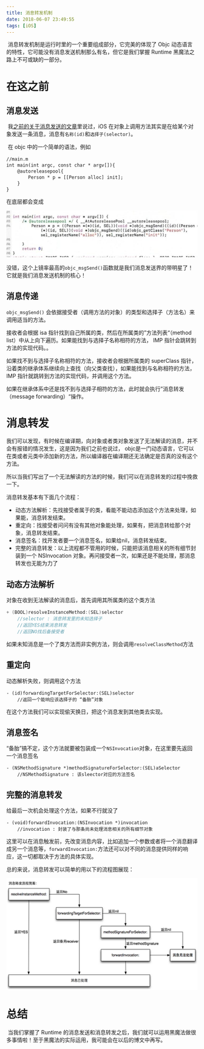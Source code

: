 ```yaml
---
title: 消息转发机制
date: 2018-06-07 23:49:55
tags: [iOS]
---
```


​	消息转发机制是运行时里的一个重要组成部分，它完美的体现了 Objc 动态语言的特性，它可能没有消息发送机制那么有名，但它是我们掌握 Runtime 黑魔法之路上不可或缺的一部分。

<!-- more -->

# 在这之前

## 消息发送	

​	我[之前的关于消息发送的文章](http://luoyangcan.github.io/2017/09/02/AboutRuntime/)里说过，iOS 在对象上调用方法其实是在给某个对象发送一条消息，消息有`名称(id)`和`选择子(selector)`。

​	在 objc 中的一个简单的语法，例如

```objc
//main.m
int main(int argc, const char * argv[]){
    @autoreleasepool{
        Person * p = [[Person alloc] init];
    }
}
```

在底层都会变成

![底层](/img/objc_msgsend.jpg)

没错，这个上镜率最高的`objc_msgSend()`函数就是我们消息发送界的带明星了！它就是我们消息发送机制的核心！

## 消息传递

`objc_msgSend()` 会依据接受者（调用方法的对象）的类型和选择子（方法名）来调用适当的方法。

接收者会根据 isa 指针找到自己所属的类，然后在所属类的”方法列表“（method list）中从上向下遍历。如果能找到与选择子名称相符的方法， IMP 指针会跳转到方法的实现代码。。

如果找不到与选择子名称相符的方法，接收者会根据所属类的 superClass 指针，沿着类的继承体系继续向上查找（向父类查找），如果能找到与名称相符的方法，  IMP 指针就跳转到方法的实现代码，并调用这个方法。

如果在继承体系中还是找不到与选择子相符的方法，此时就会执行”消息转发（message forwarding）“操作。

 

# 消息转发

​	我们可以发现，有时候在编译期，向对象或者类对象发送了无法解读的消息，并不会有报错的情况发生，这是因为我们之前也说过， objc是一门动态语言，它可以在类或者元类中添加新的方法，所以编译器在编译期还无法确定是否真的没有这个方法。

​	所以当我们写出了一个无法解读的方法的时候，我们可以在消息转发的过程中挽救一下。



消息转发基本有下面几个流程：

* 动态方法解析：先找接受者属于的类，看能不能动态添加这个方法来处理，如果能，消息转发结束。
* 重定向：找接受者问问有没有其他对象能处理，如果有，把消息转给那个对象，消息转发结束。
* 消息签名：找开发者要一个消息签名，如果给nil，消息转发结束。
* 完整的消息转发：以上流程都不管用的时候，只能把该消息相关的所有细节封装到一个 NSInvocation 对象。再问接受者一次，如果还是不能处理，那消息转发也无能为力了



## 动态方法解析

对象在收到无法解读的消息后，首先调用其所属类的这个类方法

```objective-c
+ (BOOL)resolveInstanceMethod:(SEL)selector
    //selector : 消息转发里的未知选择子
    //返回YES结束消息转发
    //返回NO找后备接受者
```

如果未知消息是一个了类方法而非实例方法，则会调用`resolveClassMethod`方法



## 重定向

动态解析失败，则调用这个方法

```objc
- (id)forwardingTargetForSelector:(SEL)selector
    //返回一个能响应该选择子的 “备胎”对象
```

在这个方法我们可以实现偷天换日，把这个消息发到其他类去实现。



## 消息签名

“备胎”搞不定，这个方法就要被包装成一个`NSInvocation`对象，在这里要先返回一个消息签名

```objc
- (NSMethodSignature *)methodSignatureForSelector:(SEL)aSelector
    //NSMethodSignature : 该sleector对应的方法签名
```





## 完整的消息转发

给最后一次机会处理这个方法，如果不行就没了

```objc
- (void)forwardInvocation:(NSInvocation *)invocation
    //invocation : 封装了与那条尚未处理消息相关的所有细节对象
```

这里可以在消息触发前，先改变消息内容，比如追加一个参数或者将一个消息翻译成另一个消息等，`forwardInvocation:`方法还可以对不同的消息提供同样的响应，这一切都取决于方法的具体实现。



总的来说，消息转发可以简单的用以下的流程图展现：

![消息转发](/img/消息转发.png)



# 总结

​	当我们掌握了 Runtime 的消息发送和消息转发之后，我们就可以运用黑魔法做很多事情啦！至于黑魔法的实际运用，我可能会在以后的博文中再写。